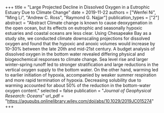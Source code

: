 +++
title = "Large Projected Decline in Dissolved Oxygen in a Eutrophic Estuary Due to Climate Change"
date = 2019-11-22
authors = ["Wenfei Ni", "Ming Li", "Andrew C. Ross", "Raymond G. Najjar"]
publication_types = ["2"]
abstract = "Abstract Climate change is known to cause deoxygenation in the open ocean, but its effects on eutrophic and seasonally hypoxic estuaries and coastal oceans are less clear. Using Chesapeake Bay as a study site, we conducted climate downscaling projections for dissolved oxygen and found that the hypoxic and anoxic volumes would increase by 10–30% between the late 20th and mid-21st century. A budget analysis of dissolved oxygen in the bottom water revealed differing physical and biogeochemical responses to climate change. Sea level rise and larger winter-spring runoff led to stronger stratification and large reductions in the vertical oxygen supply to the bottom water. On the other hand, warming led to earlier initiation of hypoxia, accompanied by weaker summer respiration and more rapid termination of hypoxia. Decreasing solubility due to warming accounted for about 50% of the reduction in the bottom-water oxygen content."
selected = false
publication = "*Journal of Geophysical Research: Oceans*"
url_pdf = "https://agupubs.onlinelibrary.wiley.com/doi/abs/10.1029/2019JC015274"
+++
